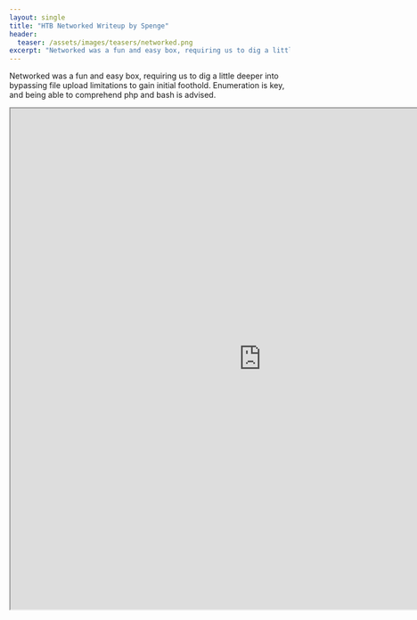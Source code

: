 ```yaml
---
layout: single
title: "HTB Networked Writeup by Spenge"
header:
  teaser: /assets/images/teasers/networked.png
excerpt: "Networked was a fun and easy box, requiring us to dig a little deeper into bypassing file upload limitations to gain initial foothold. Enumeration is key, and being able to comprehend php and bash is advised."
---
```

Networked was a fun and easy box, requiring us to dig a little deeper into bypassing file upload limitations to gain initial foothold. Enumeration is key, and being able to comprehend php and bash is advised.


<iframe src='https://spenge.pw/networked-hackthebox-write-up/index.html' width="900" height="900" style="background: #FFFFFF" ></iframe>
